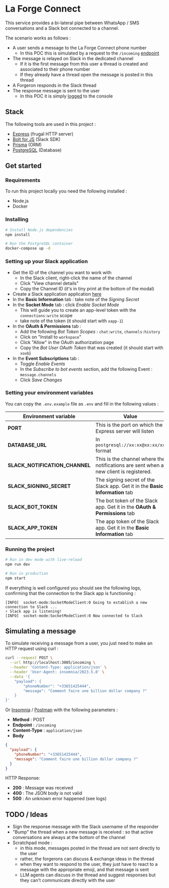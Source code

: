 # La Forge Connect

This service provides a bi-lateral pipe between WhatsApp / SMS conversations and a Slack bot connected to a channel.

The scenario works as follows :

- A user sends a message to the La Forge Connect phone number
  - In this POC this is simulated by a request to the `/incoming` [endpoint](#simulating-a-message)
- The message is relayed on Slack in the dedicated channel
  - If it is the first message from this user a thread is created and associated to their phone number
  - If they already have a thread open the message is posted in this thread
- A Forgeron responds in the Slack thread
- The response message is sent to the user
  - In this POC it is simply [logged](<(src/services/send-response.ts)>) to the console

## Stack

The following tools are used in this project :

- [Express](https://expressjs.com/) (frugal HTTP server)
- [Bolt for JS](https://api.slack.com/tools/bolt-js) (Slack SDK)
- [Prisma](https://www.prisma.io/) (ORM)
- [PostgreSQL](https://www.postgresql.org/) (Database)

## Get started

### Requirements

To run this project locally you need the following installed :

- Node.js
- Docker

### Installing

```bash
# Install Node.js dependencies
npm install

# Run the PostgreSQL container
docker-compose up -d
```

### Setting up your Slack application

- Get the ID of the channel you want to work with
  - In the Slack client, right-click the name of the channel
  - Click "View channel details"
  - Copy the Channel ID (it's in tiny print at the bottom of the modal)
- Create a Slack application application [here](https://api.slack.com/apps?new_app=1&ref=bolt_start_hub)
- In the **Basic Information** tab : take note of the _Signing Secret_
- In the **Socket Mode** tab : click _Enable Socket Mode_
  - This will guide you to create an app-level token with the `connections:write` scope
  - take note of the token (it should start with `xapp-1`)
- In the **OAuth & Permissions** tab :
  - Add the following _Bot Token Scopes_ : `chat:write`, `channels:history`
  - Click on "Install to `workspace`"
  - Click "Allow" in the OAuth authorization page
  - Copy the _Bot User OAuth Token_ that was created (it should start with `xoxb`)
- In the **Event Subscriptions** tab :
  - Toggle _Enable Events_
  - In the _Subscribe to bot events_ section, add the following Event : `message.channels`
  - Click _Save Changes_

### Setting your environment variables

You can copy the `.env.example` file as `.env` and fill in the following values :

| Environment variable           | Value                                                                                 |
| ------------------------------ | ------------------------------------------------------------------------------------- |
| **PORT**                       | This is the port on which the Express server will listen                              |
| **DATABASE_URL**               | In `postgresql://xx:xx@xx:xx/xx` format                                               |
| **SLACK_NOTIFICATION_CHANNEL** | This is the channel where the notifications are sent when a new client is registered. |
| **SLACK_SIGNING_SECRET**       | The signing secret of the Slack app. Get it in the **Basic Information** tab          |
| **SLACK_BOT_TOKEN**            | The bot token of the Slack app. Get it in the **OAuth & Permissions** tab             |
| **SLACK_APP_TOKEN**            | The app token of the Slack app. Get it in the **Basic Information** tab               |

### Running the project

```bash
# Run in dev mode with live-reload
npm run dev

# Run in production
npm start
```

If everything is well configured you should see the following logs, confirming that the connection to the Slack app is functioning :

```
[INFO]  socket-mode:SocketModeClient:0 Going to establish a new connection to Slack ...
⚡️ Slack app is listening!
[INFO]  socket-mode:SocketModeClient:0 Now connected to Slack
```

## Simulating a message

To simulate receiving a message from a user, you just need to make an HTTP request using curl :

```sh
curl --request POST \
  --url http://localhost:3005/incoming \
  --header 'Content-Type: application/json' \
  --header 'User-Agent: insomnia/2023.5.8' \
  --data '{
	"payload": {
		"phoneNumber": "+33651425444",
		"message": "Comment faire une billion dollar company ?"
	}
}'
```

Or [Insomnia](https://insomnia.rest/) / [Postman](https://www.postman.com/) with the following parameters :

- **Method** : POST
- **Endpoint** : `/incoming`
- **Content-Type** : `application/json`
- **Body**

```json
{
  "payload": {
    "phoneNumber": "+33651425444",
    "message": "Comment faire une billion dollar company ?"
  }
}
```

HTTP Response:

- **200** : Message was received
- **400** : The JSON body is not valid
- **500** : An unknown error happened (see logs)

## TODO / Ideas

- Sign the response message with the Slack username of the responder
- "Bump" the thread when a new message is received : so that active conversations are always at the bottom of the channel
- Scratchpad mode :
  - in this mode, messages posted in the thread are not sent directly to the user
  - rather, the forgerons can discuss & exchange ideas in the thread
  - when they want to respond to the user, they just have to react to a message with the appropriate emoji, and that message is sent
  - LLM agents can discuss in the thread and suggest responses but they can't communicate directly with the user
